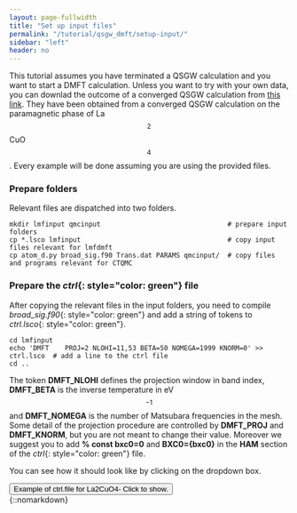 ```yaml
---
layout: page-fullwidth
title: "Set up input files"
permalink: "/tutorial/qsgw_dmft/setup-input/"
sidebar: "left"
header: no
---
```

This tutorial assumes you have terminated a QSGW calculation and you want to start a DMFT calculation.
Unless you want to try with your own data, you can downlad the outcome of a converged QSGW calculation from [this link](https://lordcephei.github.io/assets/download/inputfiles/dmft1.tar.gz). They have been obtained from a converged QSGW calculation on the paramagnetic phase of La$$_2$$CuO$$_4$$. Every example will be done assuming you are using the provided files.

### Prepare folders

Relevant files are dispatched into two folders.

```
mkdir lmfinput qmcinput                                # prepare input folders
cp *.lsco lmfinput                                     # copy input files relevant for lmfdmft
cp atom_d.py broad_sig.f90 Trans.dat PARAMS qmcinput/  # copy files and programs relevant for CTQMC
```

### Prepare the *ctrl*{: style="color: green"} file

After copying the relevant files in the input folders, you need to compile *broad_sig.f90*{: style="color: green"} and add a string of tokens to *ctrl.lsco*{: style="color: green"}. 

```
cd lmfinput
echo 'DMFT    PROJ=2 NLOHI=11,53 BETA=50 NOMEGA=1999 KNORM=0' >> ctrl.lsco  # add a line to the ctrl file 
cd ..
```
The token **DMFT_NLOHI** defines the projection window in band index, **DMFT_BETA** is the inverse temperature in eV$$^{-1}$$ and **DMFT_NOMEGA** is the number of Matsubara frequencies in the mesh. Some detail of the projection procedure are controlled by **DMFT_PROJ** and **DMFT_KNORM**, but you are not meant to change their value.
Moreover we suggest you to add **% const bxc0=0** and **BXC0={bxc0}** in the **HAM** section of the *ctrl*{: style="color: green"} file.

You can see how it should look like by clicking on the dropdown box.
<div onclick="elm = document.getElementById('ctrl-4dmft'); if(elm.style.display == 'none') elm.style.display = 'block'; else elm.style.display = 'none';"><button type="button" class="button tiny radius">Example of ctrl.file for La2CuO4- Click to show.</button></div>
{::nomarkdown}<div style="display:none;margin:0px 25px 0px 25px;"id="ctrl-4dmft">{:/}
```

  # Autogenerated from init.lsco
  VERS    LM:7 FP:7
  IO      SHOW=f HELP=f WKP=F IACTIV=f VERBOS=31
  % const pwmode=0 pwemax=3 # Use pwmode=1 or 11 to add APWs
  HAM     AUTOBAS[PNU=1 LOC=1 LMTO=5 MTO=4 GW=1]  GMAX=9.2
          PWMODE={pwmode} PWEMIN=0 PWEMAX={pwemax} OVEPS=0
  % const bxc0=0
          BXC0={bxc0}
  % const nsp=1 so=0 elind=-.7
          NSPIN={nsp} SO={so} FORCES={so==0} ELIND={elind}
  % const lxcf=2 lxcf2=-1 # for PBE functional use lxcf=101 lxcf2=130
  % ifdef lxcf & lxcf2>0
          XCFUN=0,{lxcf},{lxcf2}     # format for libxc functionals
  % else
          XCFUN={lxcf}               # internally compiled functionals
  % endif
  % const sig=12 sigint=4 gwemax=2
          RDSIG={sig} SIGP[MODE={sigint} EMAX={gwemax}]
  % const nit=1
  ITER    MIX=B2,b=.3,k=10  NIT={nit}  CONVC=1e-5
  % const met=5 nk=0
  BZ      NKABC={nk}  METAL={met}  # NKABC requires 1 to 3 positive numbers
  #SYMGRP i r4z mx
  % const a=7.155637
  EWALD   TOL=1e-10
  STRUC
    NSPEC=3  NBAS=7  NL=5
    ALAT={a}
    PLAT= -0.5  0.5  1.7334812  0.5  -0.5  1.7334812  0.5  0.5  -1.7334812
  % const gcutb=2.0 gcutx=1.7 nkgw=0
  GW      NKABC={nkgw} GCUTB={gcutb} GCUTX={gcutx}
          DELRE=.01 .5 MKSIG=3 GSMEAR=0.003 PBTOL=1e-3
  SPEC
    ATOM=La         Z= 57  R= 2.769375  LMX=3  LMXA=4
    ATOM=Cu         Z= 29  R= 1.905511  LMX=3  LMXA=4
    ATOM=O          Z=  8  R= 1.672308  LMX=3  LMXA=4
  SITE
    ATOM=La         POS=  0.5000000   0.5000000  -0.4807290
    ATOM=La         POS= -0.5000000  -0.5000000   0.4807290
    ATOM=Cu         POS=  0.0000000   0.0000000   0.0000000
    ATOM=O          POS=  0.0000000   0.5000000   0.0000000
    ATOM=O          POS=  0.0000000   0.0000000   0.6320273
    ATOM=O          POS= -0.5000000   0.0000000   0.0000000
    ATOM=O          POS=  0.0000000   0.0000000  -0.6320273
  DMFT    PROJ=2 NLOHI=11,53 BETA=50.0 NOMEGA=1999 KNORM=0
```
{::nomarkdown}</div>{:/}

### Compile **broad_sig.f90**{: style="color: blue"}

```
cd qmcinput
gfortran -o broad_sig.x broad_sig.f90                  # compile (here with gfortran) the broadening program
cd ..
```

### Prepare spin-averaged self-energy

### Prepare a vanishing impurity self-energy 
Unless you want to rely on some previous calculation, you start the loop from scratch by creating an empty impurity self-energy. 

```
mkdir siginp0
cd siginp0
cp ../lmfinput/*  . 
lmfdmft lsco -vnk=4 -rs=1,0 --ldadc=82.2 -job=1  > log
```

You can check that a file called *sig.inp*{: style="color: green"} has been created. It is formatted with the first column being the Matsubara frequencies (in eV) and then a number of columns equal to twice the number of _m_ channels (e.g. ten columns for d-type impurity: five pairs of real and imaginary parts).


